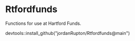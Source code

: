 # Rtfordfunds
Functions for use at Hartford Funds.

devtools::install_github("jordanRupton/Rtfordfunds@main")
